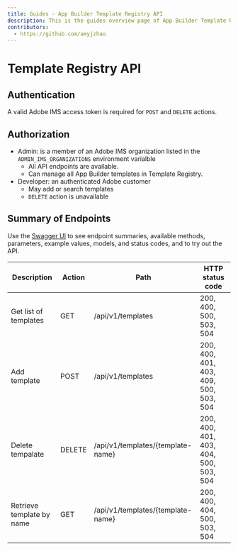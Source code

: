 ```yaml
---
title: Guides - App Builder Template Registry API
description: This is the guides overview page of App Builder Template Registry API.
contributors:
  - https://github.com/amyjzhao
---
```

# Template Registry API

## Authentication

A valid Adobe IMS access token is required for `POST` and `DELETE` actions. 

## Authorization

- Admin: is a member of an Adobe IMS organization listed in the `ADMIN_IMS_ORGANIZATIONS` environment varialble
  - All API endpoints are available.
  - Can manage all App Builder templates in Template Registry.
- Developer: an authenticated Adobe customer
  - May add or search templates
  - `DELETE` action is unavailable

## Summary of Endpoints

Use the [Swagger UI](/api/index.md) to see endpoint summaries, available methods, parameters, example values, models, and status codes, and to try out the API.

| Description               | Action | Path                              | HTTP status code                       |
|---------------------------|--------|-----------------------------------|----------------------------------------|
| Get list of templates     | GET    | /api/v1/templates                 | 200, 400, 500, 503, 504                |
| Add template              | POST   | /api/v1/templates                 | 200, 400, 401, 403, 409, 500, 503, 504 |
| Delete tempalate          | DELETE | /api/v1/templates/{template-name} | 200, 400, 401, 403, 404, 500, 503, 504 |
| Retrieve template by name | GET    | /api/v1/templates/{template-name} | 200, 400, 404, 500, 503, 504           |